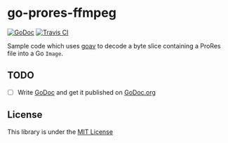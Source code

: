# go-prores-ffmpeg

[![GoDoc](https://godoc.org/github.com/amarburg/go-prores-ffmpeg?status.svg)](https://godoc.org/github.com/amarburg/go-prores-ffmpeg)
[![Travis CI](https://travis-ci.org/amarburg/go-prores-ffmpeg.svg?branch=master)](https://travis-ci.org/amarburg/go-prores-ffmpeg)

Sample code which uses [goav](https://github.com/amarburg/goav) to decode a byte slice containing a ProRes file into a Go `Image`.

## TODO

- [ ] Write [GoDoc](https://blog.golang.org/godoc-documenting-go-code) and get it published on [GoDoc.org](https://godoc.org/)


## License
This library is under the [MIT License](http://opensource.org/licenses/MIT)
